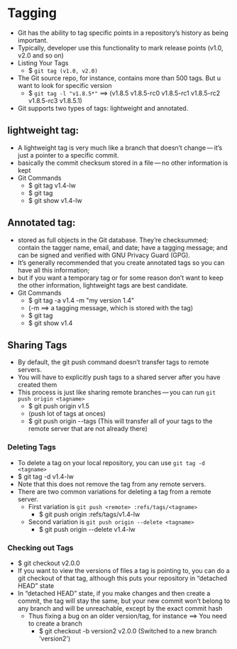# Tagging

- Git has the ability to tag specific points in a repository’s history as being important.
- Typically, developer use this functionality to mark release points (v1.0, v2.0 and so on)
- Listing Your Tags
  - $ `git tag (v1.0, v2.0)`
- The Git source repo, for instance, contains more than 500 tags. But u want to look for specific version
  - $ `git tag -l "v1.8.5*"`
    ==> (v1.8.5
    v1.8.5-rc0
    v1.8.5-rc1
    v1.8.5-rc2
    v1.8.5-rc3
    v1.8.5.1)
- Git supports two types of tags: lightweight and annotated.

## lightweight tag:

- A lightweight tag is very much like a branch that doesn’t change — it’s just a pointer to a specific commit.
- basically the commit checksum stored in a file — no other information is kept
- Git Commands
  - $ git tag v1.4-lw
  - $ git tag
  - $ git show v1.4-lw

## Annotated tag:

- stored as full objects in the Git database. They’re checksummed; contain the tagger name, email, and date; have a tagging message; and can be signed and verified with GNU Privacy Guard (GPG).
- It’s generally recommended that you create annotated tags so you can have all this information;
- but if you want a temporary tag or for some reason don’t want to keep the other information, lightweight tags are best candidate.
- Git Commands
  - $ git tag -a v1.4 -m "my version 1.4"
  - (-m ==> a tagging message, which is stored with the tag)
  - $ git tag
  - $ git show v1.4

## Sharing Tags

- By default, the git push command doesn’t transfer tags to remote servers.
- You will have to explicitly push tags to a shared server after you have created them
- This process is just like sharing remote branches — you can run `git push origin <tagname>`
  - $ git push origin v1.5
  - (push lot of tags at onces)
  - $ git push origin --tags (This will transfer all of your tags to the remote server that are not already there)

### Deleting Tags

- To delete a tag on your local repository, you can use `git tag -d <tagname>`
- $ git tag -d v1.4-lw
- Note that this does not remove the tag from any remote servers.
- There are two common variations for deleting a tag from a remote server.
  - First variation is `git push <remote> :refs/tags/<tagname>`
    - $ git push origin :refs/tags/v1.4-lw
  - Second variation is `git push origin --delete <tagname>`
    - $ git push origin --delete v1.4-lw

### Checking out Tags

- $ git checkout v2.0.0
- If you want to view the versions of files a tag is pointing to, you can do a git checkout of that tag, although this puts your repository in “detached HEAD” state
- In “detached HEAD” state, if you make changes and then create a commit, the tag will stay the same, but your new commit won’t belong to any branch and will be unreachable, except by the exact commit hash
  - Thus fixing a bug on an older version/tag, for instance ==> You need to create a branch
    - $ git checkout -b version2 v2.0.0 (Switched to a new branch 'version2')
